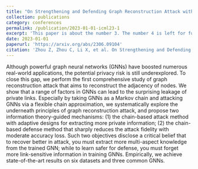 ```yaml
---
title: "On Strengthening and Defending Graph Reconstruction Attack with Markov Chain Approximation"
collection: publications
category: conferences
permalink: /publication/2023-01-01-icml23-1
excerpt: 'This paper is about the number 3. The number 4 is left for future work.'
date: 2023-01-01
paperurl: 'https://arxiv.org/abs/2306.09104'
citation: 'Zhou Z, Zhou C, Li X, et al. On Strengthening and Defending Graph Reconstruction Attack with Markov Chain Approximation[C]//International Conference on Machine Learning. PMLR, 2023: 42843-42877.'
---
```


Although powerful graph neural networks (GNNs) have boosted numerous real-world applications, the potential privacy risk is still underexplored. To close this gap, we perform the first comprehensive study of graph reconstruction attack that aims to reconstruct the adjacency of nodes. We show that a range of factors in GNNs can lead to the surprising leakage of private links. Especially by taking GNNs as a Markov chain and attacking GNNs via a flexible chain approximation, we systematically explore the underneath principles of graph reconstruction attack, and propose two information theory-guided mechanisms: (1) the chain-based attack method with adaptive designs for extracting more private information; (2) the chain-based defense method that sharply reduces the attack fidelity with moderate accuracy loss. Such two objectives disclose a critical belief that to recover better in attack, you must extract more multi-aspect knowledge from the trained GNN; while to learn safer for defense, you must forget more link-sensitive information in training GNNs. Empirically, we achieve state-of-the-art results on six datasets and three common GNNs. 
